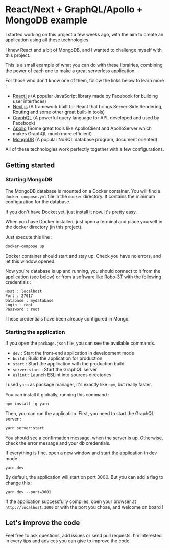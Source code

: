 # React/Next + GraphQL/Apollo + MongoDB example

I started working on this project a few weeks ago, with the aim to create an application using all these technologies.

I knew React and a bit of MongoDB, and I wanted to challenge myself with this project.

This is a small example of what you can do with these librairies, combining the power of each one to make a great serverless application.

For those who don't know one of them, follow the links below to learn more :

- [React.js](https://github.com/facebook/react) (A popular JavaScript library made by Facebook for building user interfaces)
- [Next.js](https://github.com/zeit/next.js/) (A framework built for React that brings Server-Side Rendering, Routing and some other great built-in tools)
- [GraphQL](https://github.com/facebook/graphql) (A powerful query language for API, developed and used by Facebook)
- [Apollo](https://github.com/apollographql) (Some great tools like ApolloClient and ApolloServer which makes GraphQL much more efficient)
- [MongoDB](https://github.com/mongodb/mongo) (A popular NoSQL database program, document oriented)

All of these technologies work perfectly together with a few configurations.

## Getting started

### Starting MongoDB

The MongoDB database is mounted on a Docker container. You will find a `docker-compose.yml` file in the `docker` directory.
It contains the minimum configuration for the database.

If you don't have Docket yet, just [install it](https://www.docker.com/) now. It's pretty easy.

When you have Docker installed, just open a terminal and place yourself in the docker directory (in this project).

Just execute this line :

```
docker-compose up
```

Docker container should start and stay up. Check you have no errors, and let this window opened.

Now you're database is up and running, you should connect to it from the application (see below) or from a software like [Robo-3T](https://robomongo.org/) with the following credentials :

```
Host : localhost
Port : 27017
Database : mydatabase
Login : root
Password : root
```

These credentials have been already configured in Mongo.

### Starting the application

If you open the `package.json` file, you can see the available commands.

- `dev` : Start the front-end application in development mode
- `build` : Build the application for production
- `start` : Start the application with the production build
- `server:start` : Start the GraphQL server
- `eslint` : Launch ESLint into sources directories

I used `yarn` as package manager, it's exactly like `npm`, but really faster.

You can install it globally, running this command :

```
npm install -g yarn
```

Then, you can run the application. First, you need to start the GraphQL server :

```
yarn server:start
```

You should see a confirmation message, when the server is up.
Otherwise, check the error message and your db credentials.

If everything is fine, open a new window and start the application in dev mode :

```
yarn dev
```

By default, the application will start on port 3000. But you can add a flag to change this :

```
yarn dev --port=3001
```

If the application successfully compiles, open your browser at `http://localhost:3000` or with the port you chose, and welcome on board !

## Let's improve the code

Feel free to ask questions, add issues or send pull requests. I'm interested in every tips and advices you can give to improve the code.
